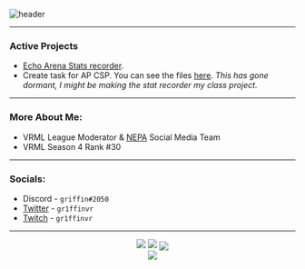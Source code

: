 
![header](https://capsule-render.vercel.app/api?type=waving&color=timeGradient&height=300&section=header&text=griffin&fontSize=90)

***
### Active Projects
*  [Echo Arena Stats recorder](https://github.com/gr1ffin/EchoArenaStats). 
* Create task for AP CSP. You can see the files [here](https://github.com/gr1ffin/MathTask). *This has gone dormant, I might be making the stat recorder my class project.*
***
### More About Me: 
* VRML League Moderator & [NEPA](https://twitter.com/NEPAvrpro) Social Media Team
* VRML Season 4 Rank #30
***
### Socials:
* Discord - `griffin#2050`
* [Twitter](https://twitter.com/gr1ffinvr) - `gr1ffinvr`
* [Twitch](https://twitch.tv/gr1ffinvr) - `gr1ffinvr`


***
<p align="center">
<img src="https://github-readme-stats.vercel.app/api?username=gr1ffin&show_icons=true&theme=jolly"> <img src="https://github-readme-streak-stats.herokuapp.com/?user=gr1ffin&theme=jolly">
<img align="center" src="https://github-readme-stats.vercel.app/api/wakatime?username=gr1ffin&theme=jolly&layout=compact" />
  <br>
<img align="center" src="https://github-readme-stats.vercel.app/api/top-langs/?username=gr1ffin&theme=jolly" />
  
 </p>



